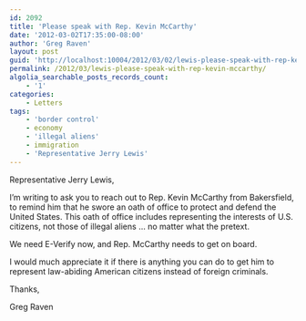 ```yaml
---
id: 2092
title: 'Please speak with Rep. Kevin McCarthy'
date: '2012-03-02T17:35:00-08:00'
author: 'Greg Raven'
layout: post
guid: 'http://localhost:10004/2012/03/02/lewis-please-speak-with-rep-kevin-mccarthy/'
permalink: /2012/03/lewis-please-speak-with-rep-kevin-mccarthy/
algolia_searchable_posts_records_count:
    - '1'
categories:
    - Letters
tags:
    - 'border control'
    - economy
    - 'illegal aliens'
    - immigration
    - 'Representative Jerry Lewis'
---
```


Representative Jerry Lewis,

I’m writing to ask you to reach out to Rep. Kevin McCarthy from Bakersfield, to remind him that he swore an oath of office to protect and defend the United States. This oath of office includes representing the interests of U.S. citizens, not those of illegal aliens … no matter what the pretext.  
  
We need E-Verify now, and Rep. McCarthy needs to get on board.

I would much appreciate it if there is anything you can do to get him to represent law-abiding American citizens instead of foreign criminals.

Thanks,

Greg Raven